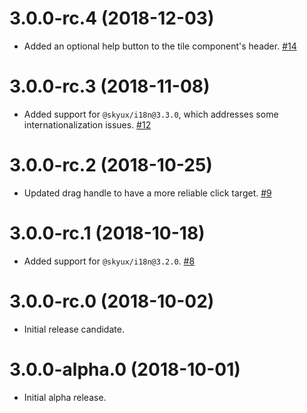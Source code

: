 # 3.0.0-rc.4 (2018-12-03)

- Added an optional help button to the tile component's header. [#14](https://github.com/blackbaud/skyux-tiles/pull/14)

# 3.0.0-rc.3 (2018-11-08)

- Added support for `@skyux/i18n@3.3.0`, which addresses some internationalization issues. [#12](https://github.com/blackbaud/skyux-tiles/pull/12)

# 3.0.0-rc.2 (2018-10-25)

- Updated drag handle to have a more reliable click target. [#9](https://github.com/blackbaud/skyux-tiles/pull/9)

# 3.0.0-rc.1 (2018-10-18)

- Added support for `@skyux/i18n@3.2.0`. [#8](https://github.com/blackbaud/skyux-tiles/pull/8)

# 3.0.0-rc.0 (2018-10-02)

- Initial release candidate.

# 3.0.0-alpha.0 (2018-10-01)

- Initial alpha release.
